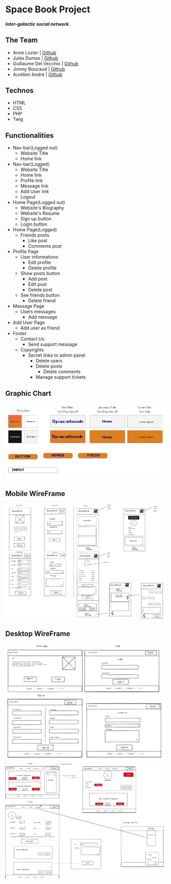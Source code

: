 # Space Book Project

##### Inter-galactic social network.

## The Team

* Anne Lozier | [Github](https://github.com/aloz-lab)
* Jules Dumas | [Github](https://github.com/juliusDum)
* Guillaume Del Vecchio | [Github](https://github.com/GuillaumeDV)
* Jimmy Boucaud | [Github](https://github.com/Jimbeck2403)
* Aurélien André | [Github](https://github.com/Krilline)

## Technos

* HTML
* CSS
* PHP
* Twig

## Functionalities 

* Nav-bar(Logged out)
    * Website Title
    * Home link
* Nav-bar(Logged)
    * Website Title
    * Home link
    * Profile link
    * Message link
    * Add User link
    * Logout
* Home Page(Logged out)
    * Website's Biography
    * Website's Resume
    * Sign up button
    * Login button
* Home Page(Logged)
    * Friends posts
        * Like post
        * Comments post
* Profile Page
    * User informations
        * Edit profile
        * Delete profile
    * Show posts button
        * Add post
        * Edit post
        * Delete post
    * See friends button
        * Delete friend
* Message Page
    * Users messages
        * Add message
* Add User Page
    * Add user as friend
* Footer
    * Contact Us
        * Send support message
    * Copyrights
        * Secret links to admin panel
            * Delete users
            * Delete posts
                * Delete comments
            * Manage support tickets
## Graphic Chart

![graphicChart](assets/images/GraphicChart.png)

## Mobile WireFrame

![mobile](assets/images/Mobile.png)

## Desktop WireFrame

![desktoplogout](assets/images/DesktopLogout.png)
![desktoplogged](assets/images/DesktopLogged.png)
